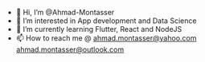 - 👋 Hi, I’m @Ahmad-Montasser
- 👀 I’m interested in App development and Data Science
- 🌱 I’m currently learning Flutter, React and NodeJS
- 📫 How to reach me @ 
ahmad.montasser@yahoo.com
ahmad.montasser@outlook.com
<!---
Ahmad-Montasser/Ahmad-Montasser is a ✨ special ✨ repository because its `README.md` (this file) appears on your GitHub profile.
You can click the Preview link to take a look at your changes.
--->

